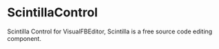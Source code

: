 # ScintillaControl
Scintilla Control for VisualFBEditor, Scintilla is a free source code editing component.
